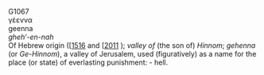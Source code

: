 G1067  
γέεννα  
geenna  
*gheh‘-en-nah*  
Of Hebrew origin (\[[1516](h1516) and \[[2011](h2011) ); *valley* *of*
(the son of) *Hinnom*; *gehenna* (or *Ge-Hinnom*), a valley of
Jerusalem, used (figuratively) as a name for the place (or state) of
everlasting punishment: - hell.  
